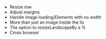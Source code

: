 * Resize row
* Adjust margins
* Handle image loading/Elements with no width
* More than just an image inside the lis
* The option to resizeLandscapeBy a %
* Cross browser